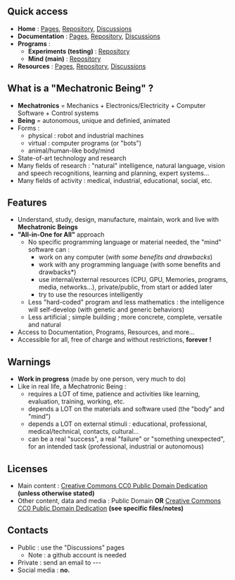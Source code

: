## Quick access
- **Home** : [Pages](https://mechatronicbeing.github.io/), [Repository](https://github.com/MechatronicBeing/MechatronicBeing.github.io), [Discussions](https://github.com/MechatronicBeing/MechatronicBeing.github.io/discussions)
- **Documentation** : [Pages](https://mechatronicbeing.github.io/Documentation/), [Repository](https://github.com/MechatronicBeing/Documentation), [Discussions](https://github.com/MechatronicBeing/Documentation/discussions)
- **Programs** :
  - **Experiments (testing)** : [Repository](https://github.com/MechatronicBeing/Experiments)
  - **Mind (main)** : [Repository](https://github.com/MechatronicBeing/Mind)
- **Resources** : [Pages](https://mechatronicbeing.github.io/Resources/), [Repository](https://github.com/MechatronicBeing/Resources), [Discussions](https://github.com/MechatronicBeing/Resources/discussions)

## What is a "Mechatronic Being" ?
- **Mechatronics** = Mechanics + Electronics/Electricity + Computer Software + Control systems
- **Being** = autonomous, unique and definied, animated
- Forms : 
  - physical : robot and industrial machines
  - virtual : computer programs (or "bots")
  - animal/human-like body/mind
- State-of-art technology and research
- Many fields of research : "natural" intelligence, natural language, vision and speech recognitions, learning and planning, expert systems...
- Many fields of activity : medical, industrial, educational, social, etc.

## Features
- Understand, study, design, manufacture, maintain, work and live with **Mechatronic Beings**
- **"All-in-One for All"** approach
  - No specific programming language or material needed, the "mind" software can :
    - work on any computer (*with some benefits and drawbacks*)
    - work with any programming language (with some benefits and drawbacks*)
    - use internal/external resources (CPU, GPU, Memories, programs, media, networks...), private/public, from start or added later
    - try to use the resources intelligently
  - Less "hard-coded" program and less mathematics : the intelligence will self-develop (with genetic and generic behaviors)
  - Less artificial ; simple building ; more concrete, complete, versatile and natural
- Access to Documentation, Programs, Resources, and more...
- Accessible for all, free of charge and without restrictions, **forever !**

## Warnings
- **Work in progress** (made by one person, very much to do)
- Like in real life, a Mechatronic Being :
  - requires a LOT of time, patience and activities like learning, evaluation, training, working, etc.
  - depends a LOT on the materials and software used (the "body" and "mind")
  - depends a LOT on external stimuli : educational, professional, medical/technical, contacts, cultural...
  - can be a real "success", a real "failure" or "something unexpected", for an intended task (professional, industrial or autonomous) 

## Licenses
- Main content : [Creative Commons CC0 Public Domain Dedication](LICENSE) **(unless otherwise stated)**
- Other content, data and media : Public Domain **OR** [Creative Commons CC0 Public Domain Dedication](LICENSE) **(see specific files/notes)**

## Contacts
- Public : use the "Discussions" pages 
  - Note : a github account is needed
- Private : send an email to ---
- Social media : **no.**
